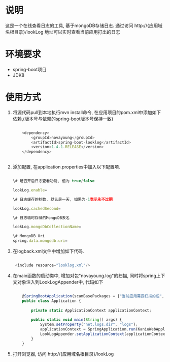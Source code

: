 # 说明
  这是一个在线查看日志的工具, 基于mongoDB存储日志.
   通过访问 http://{应用域名根目录}/lookLog 地址可以实时查看当前应用打出的日志
   
# 环境要求
   * spring-boot项目
   * JDK8

# 使用方式

1. 将源代码pull到本地执行mvn install命令, 在应用项目的pom.xml中添加如下依赖,(版本号与依赖的spring-boot版本号保持一致)

    ```javascript
    
        <dependency>
            <groupId>novayoung</groupId>
            <artifactId>spring-boot-looklog</artifactId>
            <version>1.4.1.RELEASE</version>
        </dependency>
        
    ```


2. 添加配置, 在application.properties中加入以下配置项.

    ```javascript

    \# 是否开启日志查看功能, 值为 true/false
    
    lookLog.enable=
    
    \# 日志缓存的秒数, 默认是一天, 如果为-1表示永不过期
    
    lookLog.cachedSecond=
    
    \# 日志临时存储的MongoDB表名
    
    lookLog.mongoDbCollectionName=
    
    \# MongoDB Uri
    spring.data.mongodb.uri=

    
    ```
 
3. 在logback.xml文件中增加如下代码.
    
   ```javascript
   
    <include resource="looklog.xml"/>
   
   
   ```
4. 在main函数的启动类中, 增加对包"novayoung.log"的扫描, 同时将spring上下文对象注入到LookLogAppender中, 代码如下

    ```javascript
    
        @SpringBootApplication(scanBasePackages = {"当前应用需要扫描的包", "novayoung.log"})   //此处增加对"novayoung.log"包的扫描
        public class Application {
        
            private static ApplicationContext applicationContext;
        
            public static void main(String[] args) {
        		System.setProperty("net.logs.dir", "logs");
                applicationContext = SpringApplication.run(KaniuWebApplication.class, args);
                LookLogAppender.setApplicationContext(applicationContext);   //此处增加spring上下文的注入
            }
        }
    
    ```
    
5. 打开浏览器, 访问 http://{应用域名根目录}/lookLog